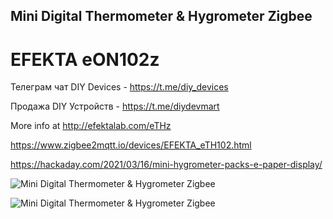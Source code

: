 ## Mini Digital Thermometer & Hygrometer Zigbee

# EFEKTA eON102z

Телеграм чат DIY Devices - https://t.me/diy_devices

Продажа DIY Устройств - https://t.me/diydevmart


More info at http://efektalab.com/eTHz

https://www.zigbee2mqtt.io/devices/EFEKTA_eTH102.html

https://hackaday.com/2021/03/16/mini-hygrometer-packs-e-paper-display/



![Mini Digital Thermometer & Hygrometer Zigbee](https://github.com/smartboxchannel/Mini-Digital-Thermometer-Hygrometer-Zigbee/blob/main/IMAGES/eON102z%20300.png) 

![Mini Digital Thermometer & Hygrometer Zigbee](https://github.com/smartboxchannel/Mini-Digital-Thermometer-Hygrometer-Zigbee/blob/main/IMAGES/eON102zb%20300.png) 

